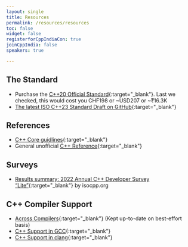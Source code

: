 ```yaml
---
layout: single
title: Resources
permalink: /resources/resources
toc: false
widget: false
registerforCppIndiaCon: true
joinCppIndia: false
speakers: true

---
```


## The Standard 
* Purchase the [C++20 Official Standard](https://www.iso.org/standard/79358.html){:target="_blank"}. Last we checked, this would cost you CHF198 or ~USD207 or ~₹16.3K 
* [The latest ISO C++23 Standard Draft on GitHub](http://github.com/cplusplus/draft){:target="_blank"}  

## References 
* [C++ Core guidlines](https://isocpp.github.io/CppCoreGuidelines/CppCoreGuidelines){:target="_blank"} 
* General unofficial [C++ Reference](http://cppreference.com/){:target="_blank"} 

## Surveys 
* [Results summary: 2022 Annual C++ Developer Survey “Lite”](https://isocpp.org/files/papers/CppDevSurvey-2022-summary.pdf){:target="_blank"} by isocpp.org 

## C++ Compiler Support 
* [Across Compilers](https://en.cppreference.com/w/cpp/compiler_support){:target="_blank"} (Kept up-to-date on best-effort basis) 
* [C++ Support in GCC](https://gcc.gnu.org/projects/cxx-status.html){:target="_blank"} 
* [C++ Support in clang](https://clang.llvm.org/cxx_status.html){:target="_blank"} 
